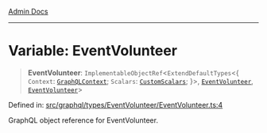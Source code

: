 [Admin Docs](/)

***

# Variable: EventVolunteer

> **EventVolunteer**: `ImplementableObjectRef`\<`ExtendDefaultTypes`\<\{ `Context`: [`GraphQLContext`](../../../../context/type-aliases/GraphQLContext.md); `Scalars`: [`CustomScalars`](../../../../scalars/type-aliases/CustomScalars.md); \}\>, [`EventVolunteer`](../type-aliases/EventVolunteer.md), [`EventVolunteer`](../type-aliases/EventVolunteer.md)\>

Defined in: [src/graphql/types/EventVolunteer/EventVolunteer.ts:4](https://github.com/Sourya07/talawa-api/blob/ead7a48e0174153214ee7311f8b242ee1c1a12ca/src/graphql/types/EventVolunteer/EventVolunteer.ts#L4)

GraphQL object reference for EventVolunteer.
